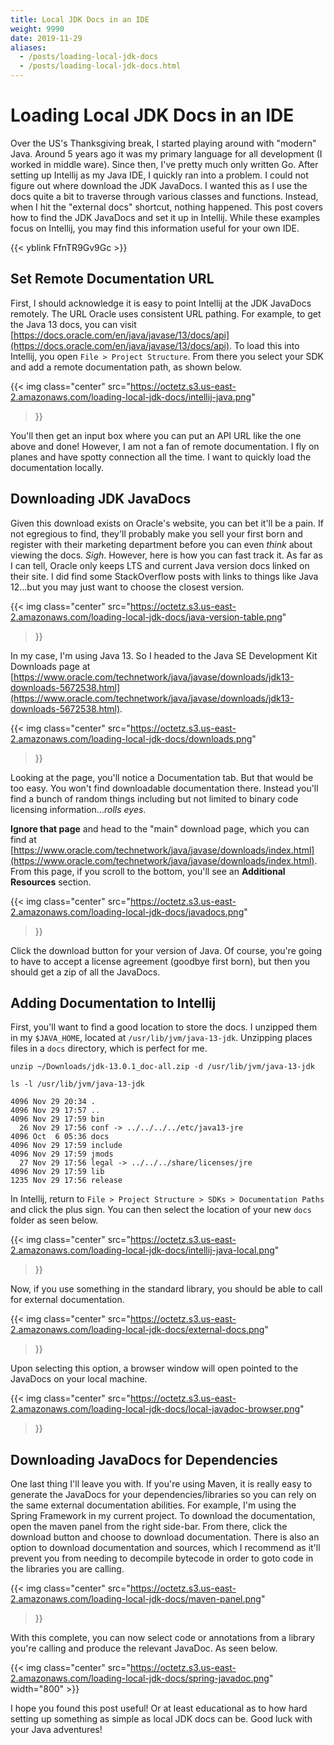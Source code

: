 ```yaml
---
title: Local JDK Docs in an IDE
weight: 9990
date: 2019-11-29
aliases:
  - /posts/loading-local-jdk-docs
  - /posts/loading-local-jdk-docs.html
---
```


# Loading Local JDK Docs in an IDE

Over the US's Thanksgiving break, I started playing around with "modern" Java.
Around 5 years ago it was my primary language for all development (I worked in
middle ware). Since then, I've pretty much only written Go. After setting up
Intellij as my Java IDE, I quickly ran into a problem.  I could not figure out
where download the JDK JavaDocs. I wanted this as I use the docs quite a bit to
traverse through various classes and functions. Instead, when I hit the
"external docs" shortcut, nothing happened. This post covers how to find the JDK
JavaDocs and set it up in Intellij.  While these examples focus on Intellij, you
may find this information useful for your own IDE.

{{< yblink FfnTR9Gv9Gc >}}

## Set Remote Documentation URL

First, I should acknowledge it is easy to point Intellij at the JDK JavaDocs
remotely. The URL Oracle uses consistent URL pathing. For example, to get the
Java 13 docs, you can visit
[https://docs.oracle.com/en/java/javase/13/docs/api](https://docs.oracle.com/en/java/javase/13/docs/api).
To load this into Intellij, you open `File > Project Structure`. From there you
select your SDK and add a remote documentation path, as shown below.

{{< img class="center"
src="https://octetz.s3.us-east-2.amazonaws.com/loading-local-jdk-docs/intellij-java.png"
>}}

You'll then get an input box where you can put an API URL like the one above and
done! However, I am not a fan of remote documentation. I fly on planes and have
spotty connection all the time.  I want to quickly load the documentation
locally. 

## Downloading JDK JavaDocs

Given this download exists on Oracle's website, you can bet it'll be a pain. If
not egregious to find, they'll probably make you sell your first born and
register with their marketing department before you can even _think_ about
viewing the docs. *Sigh*. However, here is how you can fast track it. As far as
I can tell, Oracle only keeps LTS and current Java version docs linked on their
site.  I did find some StackOverflow posts with links to things like Java
12...but you may just want to choose the closest version. 

{{< img class="center"
src="https://octetz.s3.us-east-2.amazonaws.com/loading-local-jdk-docs/java-version-table.png"
>}}

In my case, I'm using Java 13. So I headed to the Java SE Development Kit
Downloads page at
[https://www.oracle.com/technetwork/java/javase/downloads/jdk13-downloads-5672538.html](https://www.oracle.com/technetwork/java/javase/downloads/jdk13-downloads-5672538.html). 

{{< img class="center"
src="https://octetz.s3.us-east-2.amazonaws.com/loading-local-jdk-docs/downloads.png"
>}}

Looking at the page, you'll notice a Documentation tab. But that would be too
easy. You won't find downloadable documentation there. Instead you'll find a
bunch of random things including but not limited to binary code licensing
information..._rolls eyes_.

**Ignore that page** and head to the "main" download page, which you can find at
[https://www.oracle.com/technetwork/java/javase/downloads/index.html](https://www.oracle.com/technetwork/java/javase/downloads/index.html).
From this page, if you scroll to the bottom, you'll see an **Additional
Resources** section.

{{< img class="center"
src="https://octetz.s3.us-east-2.amazonaws.com/loading-local-jdk-docs/javadocs.png"
>}}

Click the download button for your version of Java. Of course, you're going to
have to accept a license agreement (goodbye first born), but then you should get
a zip of all the JavaDocs.

## Adding Documentation to Intellij

First, you'll want to find a good location to store the docs. I unzipped them in
my `$JAVA_HOME`, located at `/usr/lib/jvm/java-13-jdk`. Unzipping places files
in a `docs` directory, which is perfect for me.

```
unzip ~/Downloads/jdk-13.0.1_doc-all.zip -d /usr/lib/jvm/java-13-jdk
```

```
ls -l /usr/lib/jvm/java-13-jdk
```

```
4096 Nov 29 20:34 .
4096 Nov 29 17:57 ..
4096 Nov 29 17:59 bin
  26 Nov 29 17:56 conf -> ../../../../etc/java13-jre
4096 Oct  6 05:36 docs
4096 Nov 29 17:59 include
4096 Nov 29 17:59 jmods
  27 Nov 29 17:56 legal -> ../../../share/licenses/jre
4096 Nov 29 17:59 lib
1235 Nov 29 17:56 release
```

In Intellij, return to `File > Project Structure > SDKs > Documentation Paths`
and click the plus sign. You can then select the location of your new `docs`
folder as seen below.

{{< img class="center"
src="https://octetz.s3.us-east-2.amazonaws.com/loading-local-jdk-docs/intellij-java-local.png"
>}}

Now, if you use something in the standard library, you should be able to call
for external documentation.

{{< img class="center"
src="https://octetz.s3.us-east-2.amazonaws.com/loading-local-jdk-docs/external-docs.png"
>}}

Upon selecting this option, a browser window will open pointed to the JavaDocs
on your local machine.

{{< img class="center"
src="https://octetz.s3.us-east-2.amazonaws.com/loading-local-jdk-docs/local-javadoc-browser.png"
>}}

## Downloading JavaDocs for Dependencies

One last thing I'll leave you with. If you're using Maven, it is really easy to
generate the JavaDocs for your dependencies/libraries so you can rely on the
same external documentation abilities. For example, I'm using the Spring
Framework in my current project. To download the documentation, open the maven
panel from the right side-bar. From there, click the download button and choose
to download documentation. There is also an option to download documentation and
sources, which I recommend as it'll prevent you from needing to decompile
bytecode in order to goto code in the libraries you are calling.

{{< img class="center"
src="https://octetz.s3.us-east-2.amazonaws.com/loading-local-jdk-docs/maven-panel.png"
>}}

With this complete, you can now select code or annotations from a library you're
calling and produce the relevant JavaDoc. As seen below.

{{< img class="center"
src="https://octetz.s3.us-east-2.amazonaws.com/loading-local-jdk-docs/spring-javadoc.png"
width="800" >}}

I hope you found this post useful! Or at least educational as to how hard
setting up something as simple as local JDK docs can be. Good luck with your
Java adventures!
